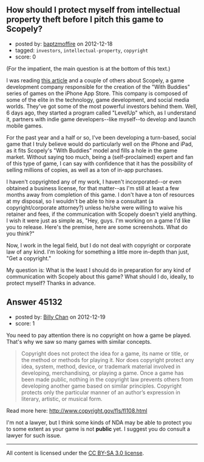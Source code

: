 ## How should I protect myself from intellectual property theft before I pitch this game to Scopely?

- posted by: [baptzmoffire](https://stackexchange.com/users/-1/22161-baptzmoffire) on 2012-12-18
- tagged: `investors`, `intellectual-property`, `copyright`
- score: 0

(For the impatient, the main question is at the bottom of this text.)

I was reading [this article](http://www.businesswire.com/news/home/20121212005467/en/Scopely-Game-LevelUp-Creating-Model-Elite-Game) and a couple of others about Scopely, a game development company responsible for the creation of the "With Buddies" series of games on the iPhone App Store.  This company is composed of some of the elite in the technology, game development, and social media worlds.  They've got some of the most powerful investors behind them.  Well, 6 days ago, they started a program called "LevelUp" which, as I understand it, partners with indie game developers--like myself--to develop and launch mobile games.

For the past year and a half or so, I've been developing a turn-based, social game that I truly believe would do particularly well on the iPhone and iPad, as it fits Scopely's "With Buddies" model and fills a hole in the game market.  Without saying too much, being a (self-proclaimed) expert and fan of this type of game, I can say with confidence that it has the possibility of selling millions of copies, as well as a ton of in-app purchases.

I haven't copyrighted any of my work, I haven't incorporated--or even obtained a business license, for that matter--as I'm still at least a few months away from completion of this game.  I don't have a ton of resources at my disposal, so I wouldn't be able to hire a consultant (a copyright/corporate attorney?) unless he/she were willing to waive his retainer and fees, if the communication with Scopely doesn't yield anything.  I wish it were just as simple as, "Hey, guys.  I'm working on a game I'd like you to release.  Here's the premise, here are some screenshots.  What do you think?"

Now, I work in the legal field, but I do not deal with copyright or corporate law of any kind.  I'm looking for something a little more in-depth than just, "Get a copyright."

My question is:  What is the least I should do in preparation for any kind of communication with Scopely about this game?  What should I do, ideally, to protect myself?  Thanks in advance.


## Answer 45132

- posted by: [Billy Chan](https://stackexchange.com/users/-1/21618-billy-chan) on 2012-12-19
- score: 1

You need to pay attention there is no copyright on how a game be played. That's why we saw so many games with similar concepts.

> Copyright does not protect the idea for a game, its name or title, or the method or methods for playing it. Nor does copyright protect any idea, system, method, device, or trademark material involved in developing, merchandising, or playing a game. Once a game has been made public, nothing in the copyright law prevents others from developing another game based on similar principles. Copyright protects only the particular manner of an author’s expression in literary, artistic, or musical form.

Read more here: http://www.copyright.gov/fls/fl108.html

I'm not a lawyer, but I think some kinds of NDA may be able to protect you to some extent as your game is not **public** yet. I suggest you do consult a lawyer for such issue.



---

All content is licensed under the [CC BY-SA 3.0 license](https://creativecommons.org/licenses/by-sa/3.0/).

